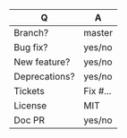 | Q             | A
| ------------- | ---
| Branch?       | master   <!-- for features -->
| Bug fix?      | yes/no
| New feature?  | yes/no   <!-- don't forget to update CHANGELOG.md file(s) -->
| Deprecations? | yes/no   <!-- don't forget to update UPGRADE-*.md file(s) -->
| Tickets       | Fix #... <!-- prefix each issue number with "Fix #", if any -->
| License       | MIT
| Doc PR        | yes/no

<!--
Replace this notice by a short README for your feature/bugfix. This will help people
understand your PR and can be used as a start for the documentation.

Additionally:
 - Always add tests and ensure they pass.
 - Never break backward compatibility
 - Bug fixes must be submitted against the lowest branch where they apply
   (lowest branches are regularly merged to upper ones so they get the fixes too).
 - Features and deprecations must be submitted against the branch "master".
 - Legacy code removals go to the master branch.
-->
